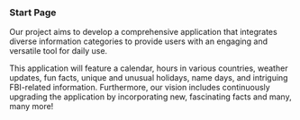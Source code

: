 ### Start Page
Our project aims to develop a comprehensive application that integrates diverse information categories to provide users with an engaging and versatile tool for daily use.

This application will feature a calendar, hours in various countries, weather updates, fun facts, unique and unusual holidays, name days, and intriguing FBI-related information. Furthermore, our vision includes continuously upgrading the application by incorporating new, fascinating facts and many, many more! 
